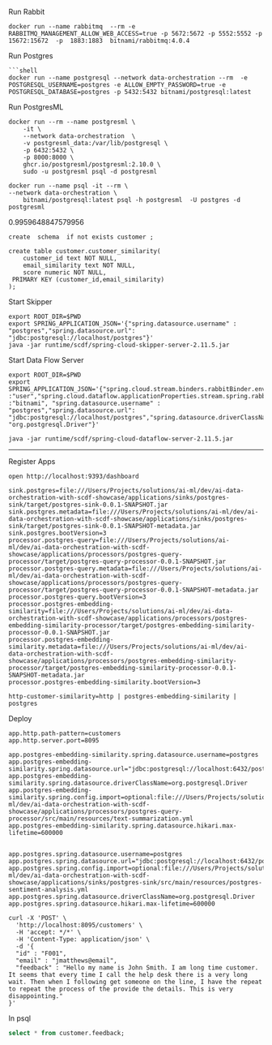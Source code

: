 Run Rabbit

```shell
docker run --name rabbitmq  --rm -e RABBITMQ_MANAGEMENT_ALLOW_WEB_ACCESS=true -p 5672:5672 -p 5552:5552 -p 15672:15672  -p  1883:1883  bitnami/rabbitmq:4.0.4 
```

Run Postgres

```shell
```shell
docker run --name postgresql --network data-orchestration --rm  -e POSTGRESQL_USERNAME=postgres -e ALLOW_EMPTY_PASSWORD=true -e POSTGRESQL_DATABASE=postgres -p 5432:5432 bitnami/postgresql:latest 
```

Run PostgresML

```shell
docker run --rm --name postgresml \
    -it \
    --network data-orchestration  \
    -v postgresml_data:/var/lib/postgresql \
    -p 6432:5432 \
    -p 8000:8000 \
    ghcr.io/postgresml/postgresml:2.10.0 \
    sudo -u postgresml psql -d postgresml
```


```shell
docker run --name psql -it --rm \
--network data-orchestration \
    bitnami/postgresql:latest psql -h postgresml  -U postgres -d postgresml
```

0.9959648847579956

```shell
create  schema  if not exists customer ;

create table customer.customer_similarity(
    customer_id text NOT NULL,
    email_similarity text NOT NULL,
    score numeric NOT NULL,
 PRIMARY KEY (customer_id,email_similarity)
);
```


Start Skipper
```shell
export ROOT_DIR=$PWD
export SPRING_APPLICATION_JSON='{"spring.datasource.username" : "postgres","spring.datasource.url": "jdbc:postgresql://localhost/postgres"}'
java -jar runtime/scdf/spring-cloud-skipper-server-2.11.5.jar
```


Start Data Flow Server
```shell
export ROOT_DIR=$PWD
export SPRING_APPLICATION_JSON='{"spring.cloud.stream.binders.rabbitBinder.environment.spring.rabbitmq.username":"user","spring.cloud.stream.binders.rabbitBinder.environment.spring.rabbitmq.password":"bitnami","spring.rabbitmq.username":"user","spring.rabbitmq.password":"bitnami","spring.cloud.dataflow.applicationProperties.stream.spring.rabbitmq.username" :"user","spring.cloud.dataflow.applicationProperties.stream.spring.rabbitmq.password" :"bitnami", "spring.datasource.username" : "postgres","spring.datasource.url": "jdbc:postgresql://localhost/postgres","spring.datasource.driverClassName": "org.postgresql.Driver"}'

java -jar runtime/scdf/spring-cloud-dataflow-server-2.11.5.jar
```

---------------------------

Register Apps


```shell
open http://localhost:9393/dashboard
```

```properties
sink.postgres=file:///Users/Projects/solutions/ai-ml/dev/ai-data-orchestration-with-scdf-showcase/applications/sinks/postgres-sink/target/postgres-sink-0.0.1-SNAPSHOT.jar
sink.postgres.metadata=file:///Users/Projects/solutions/ai-ml/dev/ai-data-orchestration-with-scdf-showcase/applications/sinks/postgres-sink/target/postgres-sink-0.0.1-SNAPSHOT-metadata.jar
sink.postgres.bootVersion=3
processor.postgres-query=file:///Users/Projects/solutions/ai-ml/dev/ai-data-orchestration-with-scdf-showcase/applications/processors/postgres-query-processor/target/postgres-query-processor-0.0.1-SNAPSHOT.jar
processor.postgres-query.metadata=file:///Users/Projects/solutions/ai-ml/dev/ai-data-orchestration-with-scdf-showcase/applications/processors/postgres-query-processor/target/postgres-query-processor-0.0.1-SNAPSHOT-metadata.jar
processor.postgres-query.bootVersion=3
processor.postgres-embedding-similarity=file:///Users/Projects/solutions/ai-ml/dev/ai-data-orchestration-with-scdf-showcase/applications/processors/postgres-embedding-similarity-processor/target/postgres-embedding-similarity-processor-0.0.1-SNAPSHOT.jar
processor.postgres-embedding-similarity.metadata=file:///Users/Projects/solutions/ai-ml/dev/ai-data-orchestration-with-scdf-showcase/applications/processors/postgres-embedding-similarity-processor/target/postgres-embedding-similarity-processor-0.0.1-SNAPSHOT-metadata.jar
processor.postgres-embedding-similarity.bootVersion=3
```



```shell
http-customer-similarity=http | postgres-embedding-similarity | postgres
```


Deploy

```properties
app.http.path-pattern=customers
app.http.server.port=8095

app.postgres-embedding-similarity.spring.datasource.username=postgres
app.postgres-embedding-similarity.spring.datasource.url="jdbc:postgresql://localhost:6432/postgresml"
app.postgres-embedding-similarity.spring.datasource.driverClassName=org.postgresql.Driver
app.postgres-embedding-similarity.spring.config.import=optional:file:///Users/Projects/solutions/ai-ml/dev/ai-data-orchestration-with-scdf-showcase/applications/processors/postgres-query-processor/src/main/resources/text-summarization.yml
app.postgres-embedding-similarity.spring.datasource.hikari.max-lifetime=600000


app.postgres.spring.datasource.username=postgres
app.postgres.spring.datasource.url="jdbc:postgresql://localhost:6432/postgresml"
app.postgres.spring.config.import=optional:file:///Users/Projects/solutions/ai-ml/dev/ai-data-orchestration-with-scdf-showcase/applications/sinks/postgres-sink/src/main/resources/postgres-sentiment-analysis.yml
app.postgres.spring.datasource.driverClassName=org.postgresql.Driver
app.postgres.spring.datasource.hikari.max-lifetime=600000
```


```shell
curl -X 'POST' \
  'http://localhost:8095/customers' \
  -H 'accept: */*' \
  -H 'Content-Type: application/json' \
  -d '{
  "id" : "F001",
  "email" : "jmatthews@email",
  "feedback" : "Hello my name is John Smith. I am long time customer. It seems that every time I call the help desk there is a very long wait. Then when I following get someone on the line, I have the repeat to repeat the process of the provide the details. This is very disappointing."
}'
```


In psql

```sql
select * from customer.feedback;

```